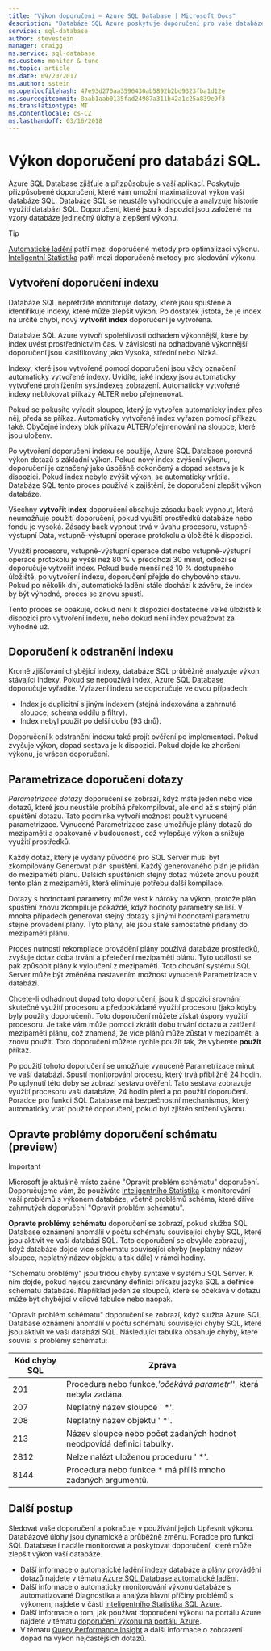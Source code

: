 ```yaml
---
title: "Výkon doporučení – Azure SQL Database | Microsoft Docs"
description: "Databáze SQL Azure poskytuje doporučení pro vaše databáze SQL, které může zlepšit výkon aktuální dotaz."
services: sql-database
author: stevestein
manager: craigg
ms.service: sql-database
ms.custom: monitor & tune
ms.topic: article
ms.date: 09/20/2017
ms.author: sstein
ms.openlocfilehash: 47e93d270aa3596430ab5892b2bd9323fba1d12e
ms.sourcegitcommit: 8aab1aab0135fad24987a311b42a1c25a839e9f3
ms.translationtype: MT
ms.contentlocale: cs-CZ
ms.lasthandoff: 03/16/2018
---
```

# <a name="performance-recommendations-for-sql-database"></a>Výkon doporučení pro databázi SQL.

Azure SQL Database zjišťuje a přizpůsobuje s vaší aplikací. Poskytuje přizpůsobené doporučení, které vám umožní maximalizovat výkon vaší databáze SQL. Databáze SQL se neustále vyhodnocuje a analyzuje historie využití databází SQL. Doporučení, které jsou k dispozici jsou založené na vzory databáze jedinečný úlohy a zlepšení výkonu.

> [!TIP]
> [Automatické ladění](sql-database-automatic-tuning.md) patří mezi doporučené metody pro optimalizaci výkonu. [Inteligentní Statistika](sql-database-intelligent-insights.md) patří mezi doporučené metody pro sledování výkonu. 
>

## <a name="create-index-recommendations"></a>Vytvoření doporučení indexu
Databáze SQL nepřetržitě monitoruje dotazy, které jsou spuštěné a identifikuje indexy, které může zlepšit výkon. Po dostatek jistota, že je index na určité chybí, nový **vytvořit index** doporučení je vytvořena.

 Databáze SQL Azure vytvoří spolehlivosti odhadem výkonnější, které by index uvést prostřednictvím čas. V závislosti na odhadované výkonnější doporučení jsou klasifikovány jako Vysoká, střední nebo Nízká. 

Indexy, které jsou vytvořené pomocí doporučení jsou vždy označení automaticky vytvořené indexy. Uvidíte, jaké indexy jsou automaticky vytvořené prohlížením sys.indexes zobrazení. Automaticky vytvořené indexy neblokovat příkazy ALTER nebo přejmenovat. 

Pokud se pokusíte vyřadit sloupec, který je vytvořen automaticky index přes něj, předá se příkaz. Automaticky vytvořené index vyřazen pomocí příkazu také. Obyčejné indexy blok příkazu ALTER/přejmenování na sloupce, které jsou uloženy.

Po vytvoření doporučení indexu se použije, Azure SQL Database porovná výkon dotazů s základní výkon. Pokud nový index zvýšení výkonu, doporučení je označený jako úspěšně dokončený a dopad sestava je k dispozici. Pokud index nebylo zvýšit výkon, se automaticky vrátila. Databáze SQL tento proces používá k zajištění, že doporučení zlepšit výkon databáze.

Všechny **vytvořit index** doporučení obsahuje zásadu back vypnout, která neumožňuje použití doporučení, pokud využití prostředků databáze nebo fondu je vysoká. Zásady back vypnout trvá v úvahu procesoru, vstupně-výstupní Data, vstupně-výstupní operace protokolu a úložiště k dispozici. 

Využití procesoru, vstupně-výstupní operace dat nebo vstupně-výstupní operace protokolu je vyšší než 80 % v předchozí 30 minut, odloží se doporučuje vytvořit index. Pokud bude menší než 10 % dostupného úložiště, po vytvoření indexu, doporučení přejde do chybového stavu. Pokud po několik dní, automatické ladění stále dochází k závěru, že index by být výhodné, proces se znovu spustí. 

Tento proces se opakuje, dokud není k dispozici dostatečně velké úložiště k dispozici pro vytvoření indexu, nebo dokud není index považovat za výhodné už.

## <a name="drop-index-recommendations"></a>Doporučení k odstranění indexu
Kromě zjišťování chybějící indexy, databáze SQL průběžně analyzuje výkon stávající indexy. Pokud se nepoužívá index, Azure SQL Database doporučuje vyřadíte. Vyřazení indexu se doporučuje ve dvou případech:
* Index je duplicitní s jiným indexem (stejná indexována a zahrnuté sloupce, schéma oddílu a filtry).
* Index nebyl použit po delší dobu (93 dnů).

Doporučení k odstranění indexu také projít ověření po implementaci. Pokud zvyšuje výkon, dopad sestava je k dispozici. Pokud dojde ke zhoršení výkonu, je vrácen doporučení.


## <a name="parameterize-queries-recommendations"></a>Parametrizace doporučení dotazy
*Parametrizace dotazy* doporučení se zobrazí, když máte jeden nebo více dotazů, které jsou neustále probíhá překompilovat, ale end až s stejný plán spuštění dotazu. Tato podmínka vytvoří možnost použít vynucené parametrizace. Vynucené Parametrizace zase umožňuje plány dotazů do mezipaměti a opakovaně v budoucnosti, což vylepšuje výkon a snižuje využití prostředků. 

Každý dotaz, který je vydaný původně pro SQL Server musí být zkompilovány Generovat plán spuštění. Každý generovaného plán je přidán do mezipaměti plánu. Dalších spuštěních stejný dotaz můžete znovu použít tento plán z mezipaměti, která eliminuje potřebu další kompilace. 

Dotazy s hodnotami parametry může vést k nároky na výkon, protože plán spuštění znovu zkompiluje pokaždé, když hodnoty parametry se liší. V mnoha případech generovat stejný dotazy s jinými hodnotami parametru stejné provádění plány. Tyto plány, ale jsou stále samostatně přidány do mezipaměti plánu. 

Proces nutnosti rekompilace provádění plány používá databáze prostředků, zvyšuje dotaz doba trvání a přetečení mezipaměti plánu. Tyto události se pak způsobit plány k vyloučení z mezipaměti. Toto chování systému SQL Server může být změněna nastavením možnost vynucené Parametrizace v databázi. 

Chcete-li odhadnout dopad toto doporučení, jsou k dispozici srovnání skutečné využití procesoru a předpokládané využití procesoru (jako kdyby byly použity doporučení). Toto doporučení můžete získat úspory využití procesoru. Je také vám může pomoci zkrátit dobu trvání dotazu a zatížení mezipaměti plánu, což znamená, že více plánů může zůstat v mezipaměti a znovu použít. Toto doporučení můžete rychle použít tak, že vyberete **použít** příkaz. 

Po použití tohoto doporučení se umožňuje vynucené Parametrizace minut ve vaší databázi. Spustí monitorování procesu, který trvá přibližně 24 hodin. Po uplynutí této doby se zobrazí sestavu ověření. Tato sestava zobrazuje využití procesoru vaší databáze, 24 hodin před a po použití doporučení. Poradce pro funkci SQL Database má bezpečnostní mechanismus, který automaticky vrátí použité doporučení, pokud byl zjištěn snížení výkonu.

## <a name="fix-schema-issues-recommendations-preview"></a>Opravte problémy doporučení schématu (preview)

> [!IMPORTANT]
> Microsoft je aktuálně místo začne "Opravit problém schématu" doporučení. Doporučujeme vám, že používáte [inteligentního Statistika](sql-database-intelligent-insights.md) k monitorování vaší problémů s výkonem databáze, včetně problémů schéma, které dříve zahrnutých doporučení "Opravit problém schématu".
> 

**Opravte problémy schématu** doporučení se zobrazí, pokud služba SQL Database oznámení anomálií v počtu schématu související chyby SQL, které jsou aktivit ve vaší databázi SQL. Toto doporučení se obvykle zobrazují, když databáze dojde více schématu související chyby (neplatný název sloupce, neplatný název objektu a tak dále) v rámci hodiny.

"Schématu problémy" jsou třídou chyby syntaxe v systému SQL Server. K nim dojde, pokud nejsou zarovnány definici příkazu jazyka SQL a definice schématu databáze. Například jeden ze sloupců, které se očekává v dotazu může být chybějící v cílové tabulce nebo naopak. 

"Opravit problém schématu" doporučení se zobrazí, když služba Azure SQL Database oznámení anomálií v počtu schématu související chyby SQL, které jsou aktivit ve vaší databázi SQL. Následující tabulka obsahuje chyby, které souvisí s problémy schématu:

| Kód chyby SQL | Zpráva |
| --- | --- |
| 201 |Procedura nebo funkce,*'očekává parametr'*', která nebyla zadána. |
| 207 |Neplatný název sloupce ' *'. |
| 208 |Neplatný název objektu ' *'. |
| 213 |Název sloupce nebo počet zadaných hodnot neodpovídá definici tabulky. |
| 2812 |Nelze nalézt uloženou proceduru ' *'. |
| 8144 |Procedura nebo funkce * má příliš mnoho zadaných argumentů. |

## <a name="next-steps"></a>Další postup
Sledovat vaše doporučení a pokračuje v používání jejich Upřesnit výkonu. Databázové úlohy jsou dynamické a průběžně změnu. Poradce pro funkci SQL Database i nadále monitorovat a poskytovat doporučení, které může zlepšit výkon vaší databáze. 

* Další informace o automatické ladění indexy databáze a plány provádění dotazů najdete v tématu [Azure SQL Database automatické ladění](sql-database-automatic-tuning.md).
* Další informace o automaticky monitorování výkonu databáze s automatizované Diagnostika a analýza hlavní příčiny problémů s výkonem, najdete v části [inteligentního Statistika SQL Azure](sql-database-intelligent-insights.md).
*  Další informace o tom, jak používat doporučení výkonu na portálu Azure najdete v tématu [doporučení výkonu na portálu Azure](sql-database-advisor-portal.md).
* V tématu [Query Performance Insight](sql-database-query-performance.md) a další informace o zobrazení dopad na výkon nejčastějších dotazů.


